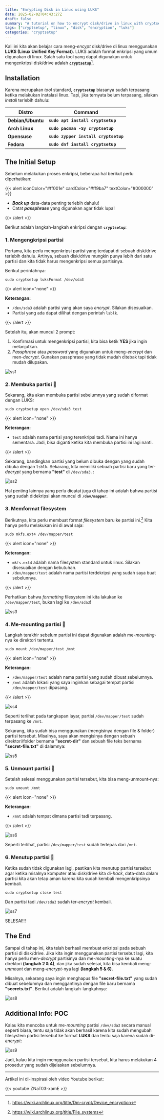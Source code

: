 ```yaml
---
title: "Enrypting Disk in Linux using LUKS"
date: 2025-02-02T04:43:27Z
draft: false
summary: "A tutorial on how to encrypt disk/drive in linux with cryptsetup."
tags: ["cryptsetup", "linux", "disk", "encryption", "luks"]
categories: "cryptsetup"
---
```


Kali ini kita akan belajar cara meng-_encypt_ disk/drive di linux menggunakan **LUKS (Linux Unified Key Format)**. LUKS adalah format enkripsi yang umum digunakan di linux. Salah satu tool yang dapat digunakan untuk mengenkripsi disk/drive adalah [**`cryptsetup`**](https://www.google.com/search?q=cryptsetup)[^1]. 

## Installation

Karena merupakan _tool_ standard, **`cryptsetup`** biasanya sudah terpasang ketika melakukan instalasi linux. Tapi, jika ternyata belum terpasang, silakan _install_ terlebih dahulu:

|       Distro      |                  Command                      |
|       ---         |                   ---                         |
| **Debian/Ubuntu** | **`sudo apt install cryptsetup`**             |
| **Arch Linux**    | **`sudo pacman -Sy cryptsetup`**              |
| **Opensuse**      | **`sudo zypper install cryptsetup`**          |
| **Fedora**        | **`sudo dnf install cryptsetup`**             |

## The Initial Setup

Sebelum melakukan proses enkripsi, beberapa hal berikut perlu diperhatikan:

{{< alert iconColor="#ff001e" cardColor="#ff9ba7" textColor="#000000" >}}

- **_Back up_** data-data penting terlebih dahulu!
- Catat **_passphrase_** yang digunakan agar tidak lupa!

{{< /alert >}}

Berikut adalah langkah-langkah enkripsi dengan **`cryptsetup`**:

### 1. Mengengkripsi partisi

Pertama, kita perlu mengenkripsi partisi yang terdapat di sebuah disk/drive terlebih dahulu. Artinya, sebuah disk/drive mungkin punya lebih dari satu partisi dan kita tidak harus mengenkripsi semua partisinya. 

Berikut perintahnya:

```shell
sudo cryptsetup luksFormat /dev/sda3
```

{{< alert icon="none" >}}

**Keterangan:** 
- `/dev/sda3` adalah partisi yang akan saya _encrypt_. Silakan disesuaikan.
- Partisi yang ada dapat dilihat dengan perintah `lsblk`.

{{< /alert >}}

Setelah itu, akan muncul 2 prompt:
1. Konfirmasi untuk mengenkripsi partisi, kita bisa ketik **YES** jika ingin melanjutkan.
2. _Passphrase_ atau _password_ yang digunakan untuk meng-_encrypt_ dan men-_decrypt_. Gunakan passphrase yang tidak mudah ditebak tapi tidak mudah dilupakan.

![ss1](/luks/ss1.png "Encrypting a partition")

### 2. Membuka partisi 🔑

Sekarang, kita akan membuka partisi sebelumnya yang sudah diformat dengan LUKS:

```shell
sudo cryptsetup open /dev/sda3 test
```

{{< alert icon="none" >}}

**Keterangan:** 
- `test` adalah nama partisi yang terenkripsi tadi. Nama ini hanya sementara. Jadi, bisa diganti ketika kita membuka partisi ini lagi nanti.

{{< /alert >}}

Sekarang, bandingkan partisi yang belum dibuka dengan yang sudah dibuka dengan `lsblk`. Sekarang, kita memiliki sebuah partisi baru yang ter-_decrypt_ yang bernama **"test"** di `/dev/sda3`. :

![ss2](/luks/ss2.png "Opening up the encrypted partition")

Hal penting lainnya yang perlu dicatat juga di tahap ini adalah bahwa partisi yang sudah didekripsi akan muncul di **`/dev/mapper`**.

### 3. Memformat filesystem 

Berikutnya, kita perlu membuat format _filesystem_ baru ke partisi ini.[^2] Kita hanya perlu melakukan ini di awal saja:

```shell
sudo mkfs.ext4 /dev/mapper/test
```

{{< alert icon="none" >}}

**Keterangan:** 
- `mkfs.ext4` adalah nama filesystem standard untuk linux. Silakan disesuaikan dengan kebutuhan.
- `/dev/mapper/test` adalah nama partisi terdekripsi yang sudah saya buat sebelunnya.  

{{< /alert >}}

Perhatikan bahwa _formatting_ filesystem ini kita lakukan ke `/dev/mapper/test`, bukan lagi ke `/dev/sda3`!

![ss3](/luks/ss3.png "Creating partition's filesystem")

### 4. Me-mounting partisi 🛄

Langkah terakhir sebelum partisi ini dapat digunakan adalah me-_mounting_-nya ke direktori tertentu.

```shell
sudo mount /dev/mapper/test /mnt
```

{{< alert icon="none" >}}

**Keterangan:** 
- `/dev/mapper/test` adalah nama partisi yang sudah dibuat sebelumnya.
- `/mnt` adalah lokasi yang saya inginkan sebagai tempat partisi `/dev/mapper/test` dipasang. 

{{< /alert >}}

![ss4](/luks/ss4.png "Mounting partition")

Seperti terlihat pada tangkapan layar, partisi `/dev/mapper/test` sudah terpasang ke `/mnt`.

Sekarang, kita sudah bisa menggunakan (mengisinya dengan file & folder) partisi tersebut. Misalnya, saya akan mengisinya dengan sebuah direktori/folder bernama **"secret-dir"** dan sebuah file teks bernama **"secret-file.txt"** di dalamnya:

![ss5](/luks/ss5.png "Creating a folder and a file")

### 5. Unmount partisi 🛅

Setelah selesai menggunakan partisi tersebut, kita bisa meng-unmount-nya:

```shell
sudo umount /mnt
```

{{< alert icon="none" >}}

**Keterangan:** 
- `/mnt` adalah tempat dimana partisi tadi terpasang.  

{{< /alert >}}

![ss6](/luks/ss6.png "Unmounting partition")

Seperti terlihat, partisi `/dev/mapper/test` sudah terlepas dari `/mnt`.

### 6. Menutup partisi 🔐

Ketika sudah tidak digunakan lagi, pastikan kita menutup partisi tersebut agar ketika misalnya komputer atau disk/drive kita di-_hack_, data-data dalam partisi kita akan tetap aman karena kita sudah kembali mengenkripsinya kembali.

```shell
sudo cryptsetup close test
```

Dan partisi tadi `/dev/sda3` sudah ter-_encrypt_ kembali.

![ss7](/luks/ss7.png "Close the partition")

SELESAI!!!

## The End

Sampai di tahap ini, kita telah berhasil membuat enkripsi pada sebuah partisi di disk/drive. Jika kita ingin menggunakan partisi tersebut lagi, kita hanya perlu men-_decrypt_ partisinya dan me-_mounting_-nya ke suatu direktori **(langkah 2 & 4)**, dan jika sudah selesai, kita bisa kembali meng-_unmount_ dan meng-_encrypt_-nya lagi **(langkah 5 & 6)**.

Misalnya, sekarang saya ingin menghapus file **"secret-file.txt"** yang sudah dibuat sebelumnya dan menggantinya dengan file baru bernama **"secrets.txt"**. Berikut adalah langkah-langkahnya:

![ss8](/luks/ss8.png "The cycle")

## Additional Info: POC

Kalau kita mencoba untuk me-_mounting_ partisi `/dev/sda3` secara manual seperti biasa, tentu saja tidak akan berhasil karena kita sudah mengubah filesystem partisi tersebut ke format **LUKS** dan tentu saja karena sudah di-_encrypt_:

![ss9](/luks/ss9.png "POC")

Jadi, kalau kita ingin menggunakan partisi tersebut, kita harus melakukan 4 prosedur yang sudah dijelaskan sebelumnya.

---

Artikel ini di-inspirasi oleh video Youtube berikut:

{{< youtube ZNaT03-xamE >}}




[^1]: https://wiki.archlinux.org/title/Dm-crypt/Device_encryption
[^2]: https://wiki.archlinux.org/title/File_systems